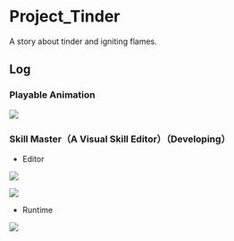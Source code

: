 # Project_Tinder
A story about tinder and igniting flames.

## Log

### Playable Animation

![](https://s2.loli.net/2024/09/15/4qp6J8umLngfjPG.gif)

### Skill Master（A Visual Skill Editor）（Developing）

- Editor

![](https://s2.loli.net/2024/09/29/5R3j4Fz8qZ1bX2U.png)

![](https://s2.loli.net/2024/10/04/4ioH3fSnhXy81At.gif)

- Runtime

![](https://s2.loli.net/2024/10/05/aMswZ5cKoB8uPGh.gif)
